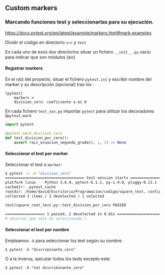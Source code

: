 
## Custom markers

### Marcando funciones test y seleccionarlas para su ejecución.

https://docs.pytest.org/en/latest/example/markers.html#mark-examples

Dividir el código en directorio `src` y `test`

En cada uno de esos dos directorios situar un fichero `__init__.py` vacío para indicar que son módulos (sic)

#### Registrar markers

En el raíz del proyecto, situar el fichero `pytest.ini` y escribir nombre del marker y su descripción (opcional) tras los `:`

    [pytest]
        markers = 
        division_cero: coeficiente a es 0


En cada fichero `test_xxx.py` importar `pytest` para utilizar los decoradores `@pytest.mark` 

```python
import pytest

@pytest.mark.division_cero
def test_division_por_cero():
    assert raiz_ecuacion_segundo_grado(0, 1, 1) == None
```

#### Seleccionar el test por marker

Seleccionar el test o `marker`:

```bash
$ pytest -v -m "division_cero"
==================================== test session starts ===============================
platform linux -- Python 3.6.9, pytest-6.1.1, py-1.9.0, pluggy-0.13.1 -- /usr/bin/python3
cachedir: .pytest_cache
rootdir: /home/david/Escritorio/Programacion/codigo/square_test, configfile: pytest.ini
collected 3 items / 2 deselected / 1 selected                                                                      

test/square_root_test.py::test_division_por_cero PASSED                                                      [100%]

================== 1 passed, 2 deselected in 0.01s ======================
# observar que sólo ha seleccionado 1
```

#### Seleccionar el test por nombre

Empleamos `-k` para seleccionar los test según su nombre.

`$ pytest -k "discriminante_cero"`

O a la inversa, ejecutar todos los tests excepto este:

`$ pytest -k "not discriminante_cero"`

